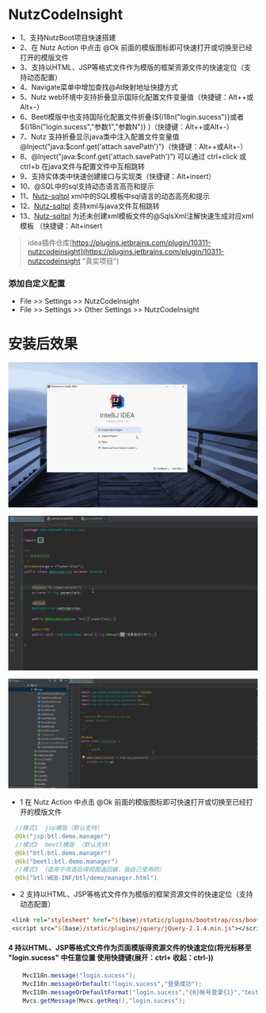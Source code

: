 # NutzCodeInsight
- 1、支持NutzBoot项目快速搭建</li>
- 2、在 Nutz Action 中点击 @Ok 前面的模版图标即可快速打开或切换至已经打开的模版文件</li>
- 3、支持以HTML、JSP等格式文件作为模版的框架资源文件的快速定位（支持动态配置）</li>
- 4、Navigate菜单中增加查找@At映射地址快捷方式</li>
- 5、Nutz web环境中支持折叠显示国际化配置文件变量值（快捷键：Alt++或Alt+-）</li>
- 6、Beetl模版中也支持国际化配置文件折叠(${i18n("login.sucess")}或者${i18n("login.sucess","参数1","参数N")} )（快捷键：Alt++或Alt+-）</li>
- 7、Nutz 支持折叠显示java类中注入配置文件变量值 @Inject("java:$conf.get('attach.savePath')")（快捷键：Alt++或Alt+-）</li>
- 8、@Inject("java:$conf.get('attach.savePath')") 可以通过 ctrl+click 或 ctrl+b 在java文件与配置文件中互相跳转</li>
- 9、支持实体类中快速创建接口与实现类（快捷键：Alt+insert）
- 10、@SQL中的sql支持动态语言高亮和提示
- 11、<a href="https://github.com/threefish/nutz-sqltpl">Nutz-sqltpl</a> xml中的SQL模板中sql语言的动态高亮和提示
- 12、<a href="https://github.com/threefish/nutz-sqltpl">Nutz-sqltpl</a> 支持xml与java文件互相跳转
- 13、<a href="https://github.com/threefish/nutz-sqltpl">Nutz-sqltpl</a> 为还未创建xml模板文件的@SqlsXml注解快速生成对应xml模板 （快捷键：Alt+insert

>idea插件仓库[https://plugins.jetbrains.com/plugin/10311-nutzcodeinsight](https://plugins.jetbrains.com/plugin/10311-nutzcodeinsight "真实项目")

### 添加自定义配置
 - File >> Settings >> NutzCodeInsight
 - File >> Settings >> Other Settings >> NutzCodeInsight

# 安装后效果

![NutzCodeInsight](image/NutzCodeInsight.gif)

![NutzCodeInsight](image/ReferenceContributor.gif)

![NutzCodeInsight](image/NutzSqlTpl.gif)


- 1 在 Nutz Action 中点击 @Ok 前面的模版图标即可快速打开或切换至已经打开的模版文件
```java
  //模式1  jsp模版（默认支持）
  @Ok("jsp:btl.demo.manager")
  //模式2  beetl模版 （默认支持）
  @Ok("btl:btl.demo.manager")
  @Ok("beetl:btl.demo.manager")
  //模式3 （适用于改造后得视图返回器，我自己使用的） 
  @Ok("btl:WEB-INF/btl/demo/manager.html")
```
- 2 支持以HTML、JSP等格式文件作为模版的框架资源文件的快速定位（支持动态配置）
```jsp
 <link rel="stylesheet" href="${base}/static/plugins/bootstrap/css/bootstrap.min.css?_=${productVersion}">
 <script src="${base}/static/plugins/jquery/jQuery-2.1.4.min.js"></script>
```
#### 4 持以HTML、JSP等格式文件作为页面模版得资源文件的快速定位(将光标移至 "login.sucess" 中任意位置 使用快捷键(展开：ctrl+ 收起：ctrl-))
```java
    MvcI18n.message("login.sucess");
    MvcI18n.messageOrDefault("login.sucess","登录成功");
    MvcI18n.messageOrDefaultFormat("login.sucess","{0}帐号登录{1}","test","失败");//test帐号登录失败
    Mvcs.getMessage(Mvcs.getReq(),"login.sucess");
```